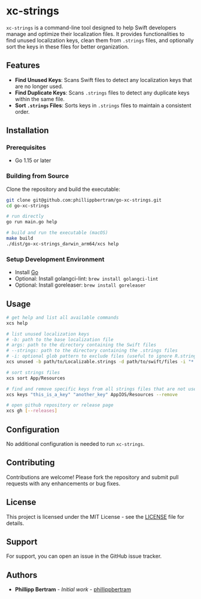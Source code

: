 # xc-strings

`xc-strings` is a command-line tool designed to help Swift developers manage and optimize their localization files. 
It provides functionalities to find unused localization keys, clean them from `.strings` files, and optionally sort the keys in these files for better organization.

## Features

- **Find Unused Keys**: Scans Swift files to detect any localization keys that are no longer used.
- **Find Duplicate Keys**: Scans `.strings` files to detect any duplicate keys within the same file.
- **Sort `.strings` Files**: Sorts keys in `.strings` files to maintain a consistent order.

## Installation

### Prerequisites

- Go 1.15 or later

### Building from Source

Clone the repository and build the executable:

```bash
git clone git@github.com:phillippbertram/go-xc-strings.git
cd go-xc-strings

# run directly
go run main.go help

# build and run the executable (macOS)
make build
./dist/go-xc-strings_darwin_arm64/xcs help
```

### Setup Development Environment

- Install [Go](https://golang.org/doc/install)
- Optional: Install golangci-lint: `brew install golangci-lint`
- Optional: Install goreleaser: `brew install goreleaser`

## Usage

```bash
# get help and list all available commands
xcs help

# list unused localization keys
# -b: path to the base localization file
# args: path to the directory containing the Swift files
# --strings: path to the directory containing the .strings files
# -i: optional glob pattern to exclude files (useful to ignore R.string generated files)
xcs unused -b path/to/Localizable.strings -d path/to/swift/files -i "*.generated.swift" App/Resources --remove

# sort strings files
xcs sort App/Resources

# find and remove specific keys from all strings files that are not used in the Swift files
xcs keys "this_is_a_key" "another_key" AppIOS/Resources --remove

# open github repository or release page
xcs gh [--releases]
```

## Configuration

No additional configuration is needed to run `xc-strings`.

## Contributing

Contributions are welcome! Please fork the repository and submit pull requests with any enhancements or bug fixes.

## License

This project is licensed under the MIT License - see the [LICENSE](LICENSE) file for details.

## Support

For support, you can open an issue in the GitHub issue tracker.

## Authors

- **Phillipp Bertram** - *Initial work* - [phillippbertram](https://github.com/phillippbertram)